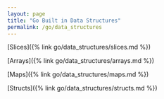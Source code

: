 ```yaml
---
layout: page
title: "Go Built in Data Structures"
permalink: /go/data_structures
---
```


[Slices]({% link go/data_structures/slices.md %})

[Arrays]({% link go/data_structures/arrays.md %})

[Maps]({% link go/data_structures/maps.md %})

[Structs]({% link go/data_structures/structs.md %})
